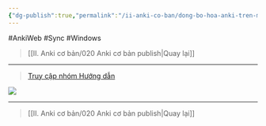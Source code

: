 ```yaml
---
{"dg-publish":true,"permalink":"/ii-anki-co-ban/dong-bo-hoa-anki-tren-may-tinh/","dgPassFrontmatter":true,"noteIcon":""}
---
```


#AnkiWeb #Sync #Windows 

> [[II. Anki cơ bản/020 Anki cơ bản publish\|Quay lại]]

___
> [Truy cập nhóm Hướng dẫn](https://www.facebook.com/100006970567626/videos/1312090109715612/)


![](https://www.youtube.com/embed/xLIu2s0stXI)

___

> [[II. Anki cơ bản/020 Anki cơ bản publish\|Quay lại]]


